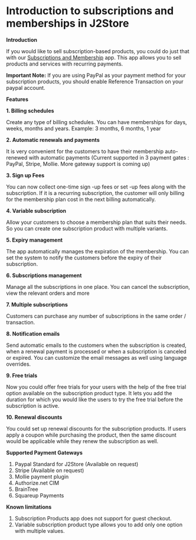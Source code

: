 # Introduction to subscriptions and memberships in J2Store

**Introduction**

If you would like to sell subscription-based products, you could do just that with our [Subscriptions and Membership](https://www.j2store.org/product/subscriptions-and-memberships.html) app. This app allows you to sell products and services with recurring payments.

**Important Note:** If you are using PayPal as your payment method for your subscription products, you should enable Reference Transaction on your paypal account.

**Features**

**1. Billing schedules**

Create any type of billing schedules. You can have memberships for days, weeks, months and years. Example: 3 months, 6 months, 1 year

**2. Automatic renewals and payments**

It is very convenient for the customers to have their membership auto-renewed with automatic payments \(Current supported in 3 payment gates : PayPal, Stripe, Mollie. More gateway support is coming up\)

**3. Sign up Fees**

You can now collect one-time sign -up fees or set -up fees along with the subscription. If it is a recurring subscription, the customer will only billing for the membership plan cost in the next billing automatically.

**4. Variable subscription**

Allow your customers to choose a membership plan that suits their needs. So you can create one subscription product with multiple variants.

**5. Expiry management**

The app automatically manages the expiration of the membership. You can set the system to notify the customers before the expiry of their subscription.

**6. Subscriptions management**

Manage all the subscriptions in one place. You can cancel the subscription, view the relevant orders and more

**7. Multiple subscriptions**

Customers can purchase any number of subscriptions in the same order / transaction.

**8. Notification emails**

Send automatic emails to the customers when the subscription is created, when a renewal payment is processed or when a subscription is canceled or expired. You can customize the email messages as well using language overrides.

**9. Free trials**

Now you could offer free trials for your users with the help of the free trial option available on the subscription product type. It lets you add the duration for which you would like the users to try the free trial before the subscription is active.

**10. Renewal discounts**

You could set up renewal discounts for the subscription products. If users apply a coupon while purchasing the product, then the same discount would be applicable while they renew the subscription as well.

**Supported Payment Gateways**

1. Paypal Standard for J2Store \(Available on request\)
2. Stripe \(Available on request\)
3. Mollie payment plugin
4. Authorize.net CIM
5. BrainTree
6. Squareup Payments

**Known limitations**

1. Subscription Products app does not support for guest checkout.
2. Variable subscription product type allows you to add only one option with multiple values.

